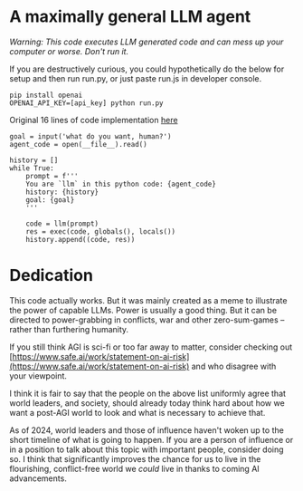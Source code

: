 # A maximally general LLM agent

_Warning: This code executes LLM generated code and can mess up your computer or worse. Don't run it._


If you are destructively curious, you could hypothetically do the below for setup and then run run.py, or just paste run.js in developer console.

    pip install openai
    OPENAI_API_KEY=[api_key] python run.py

Original 16 lines of code implementation [here](https://gist.github.com/AntonOsika/3b5c43ecf883eb50cc59285d44f85010)

```
goal = input('what do you want, human?')
agent_code = open(__file__).read()

history = []
while True:
    prompt = f'''
    You are `llm` in this python code: {agent_code}
    history: {history}
    goal: {goal}
    '''

    code = llm(prompt)
    res = exec(code, globals(), locals())
    history.append((code, res))
```


# Dedication

This code actually works. But it was mainly created as a meme to illustrate the power of capable LLMs.
Power is usually a good thing. But it can be directed to power-grabbing in conflicts, war and other zero-sum-games – rather than furthering humanity.

If you still think AGI is sci-fi or too far away to matter, consider checking out [https://www.safe.ai/work/statement-on-ai-risk](https://www.safe.ai/work/statement-on-ai-risk) and who disagree with your viewpoint.

I think it is fair to say that the people on the above list uniformly agree that world leaders, and society, should already today think hard about how we want a post-AGI world to look and what is necessary to achieve that.

As of 2024, world leaders and those of influence haven't woken up to the short timeline of what is going to happen. If you are a person of influence or in a position to talk about this topic with important people, consider doing so. I think that significantly improves the chance for us to live in the flourishing, conflict-free world we _could_ live in thanks to coming AI advancements.
